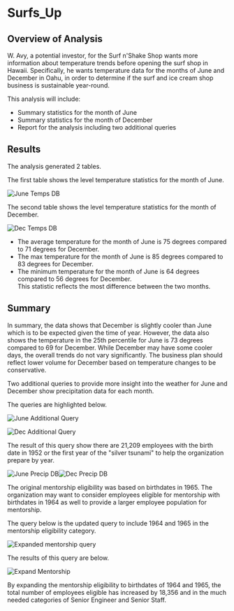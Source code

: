 # Surfs_Up

## Overview of Analysis

W. Avy, a potential investor, for the Surf n'Shake Shop wants more information about temperature trends before opening the surf shop in Hawaii. Specifically, he wants temperature data for the months of June and December in Oahu, in order to determine if the surf and ice cream shop business is sustainable year-round. 

This analysis will include:

* Summary statistics for the month of June
* Summary statistics for the month of December
* Report for the analysis including two additional queries

## Results 

The analysis generated 2 tables.

The first table shows the level temperature statistics for the month of June.

![June Temps DB](https://user-images.githubusercontent.com/100876517/169726802-e4977deb-8529-4934-876c-71260f9fa20f.png)


The second table shows the level temperature statistics for the month of December.

![Dec Temps DB](https://user-images.githubusercontent.com/100876517/169726808-f140debc-81d2-4c69-b135-b1a909b8ee52.png)

* The average temperature for the month of June is 75 degrees compared to 71 degrees for December.
* The max temperature for the month of June is 85 degrees compared to 83 degrees for December.
* The minimum temperature for the month of June is 64 degrees compared to 56 degrees for December.  
  This statistic reflects the most difference between the two months.

## Summary

In summary, the data shows that December is slightly cooler than June which is to be expected given the time of year.  However,
the data also shows the temperature in the 25th percentile for June is 73 degrees compared to 69 for December.  While December
may have some cooler days, the overall trends do not vary significantly.  The business plan should reflect lower volume for
December based on temperature changes to be conservative.

Two additional queries to provide more insight into the weather for June and December show precipitation data for each month.

The queries are highlighted below.

![June Additional Query](https://user-images.githubusercontent.com/100876517/169728215-7df98802-4f13-4a2b-8698-71e272e6bd56.png)


![Dec Additional Query](https://user-images.githubusercontent.com/100876517/169728307-259e20a7-e265-4bc3-9271-5855159abf21.png)

The result of this query show there are 21,209 employees with the birth date in 1952 or the first year of the "silver 
tsunami" to help the organization prepare by year.

![June Precip DB](https://user-images.githubusercontent.com/100876517/169728237-c63ad956-63ec-488c-a68d-7c8d19a63176.png)![Dec Precip DB](https://user-images.githubusercontent.com/100876517/169728246-b353b834-fcb2-4f99-afc0-8ace6188b0b5.png)


The original mentorship eligibility was based on birthdates in 1965.  The organization may want to consider employees
eligible for mentorship with birthdates in 1964 as well to provide a larger employee population for mentorship.

The query below is the updated query to include 1964 and 1965 in the mentorship eligibility category.

![Expanded mentorship query](https://user-images.githubusercontent.com/100876517/167327651-a1321e0a-43df-4582-9cf5-232a890c8c01.png)

The results of this query are below.  

![Expand Mentorship](https://user-images.githubusercontent.com/100876517/167328236-14087157-d385-4358-b1aa-2480d24abad7.png)

By expanding the mentorship eligibility to birthdates of 1964 and 1965, the total number of employees eligible has increased by
18,356 and in the much needed categories of Senior Engineer and Senior Staff.

